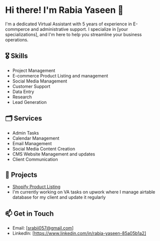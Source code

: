 <!--## Hi there 👋


**Rabia057/Rabia057** is a ✨ _special_ ✨ repository because its `README.md` (this file) appears on your GitHub profile.

Here are some ideas to get you started:

- 🔭 I’m currently working on ...
- 🌱 I’m currently learning ...
- 👯 I’m looking to collaborate on ...
- 🤔 I’m looking for help with ...
- 💬 Ask me about ...
- 📫 How to reach me: ...
- 😄 Pronouns: ...
- ⚡ Fun fact: ...
-->

# Hi there! I'm Rabia Yaseen 👋

I'm a dedicated Virtual Assistant with 5 years of experience in E-commperce and administrative support. I specialize in [your specializations], and I'm here to help you streamline your business operations.

## 🎖️ Skills
- Project Management
- E-commerce Product Listing and management
- Social Media Management
- Customer Support
- Data Entry
- Research
- Lead Generation

## 🗂️ Services
- Admin Tasks
- Calendar Management
- Email Management
- Social Media Content Creation
- CMS Website Management and updates
- Client Communication

## 🔭 Projects
- [Shopify Product Listing](https://kerryrocks.com.au/products/agnes-amazonite-stud-in-silver)
- I'm currently working on VA tasks on upwork where I manage airtable database for my client and update it regularly


## 📫 Get in Touch
- Email: [srabii057@gmail.com]
- LinkedIn: [https://www.linkedin.com/in/rabia-yaseen-85a05b1a2]
